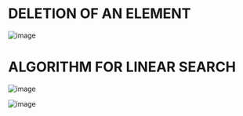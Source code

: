 # DELETION OF AN ELEMENT

![image](https://user-images.githubusercontent.com/83713146/133976281-27d46ec0-b61c-400a-94bd-248047890e74.png)

# ALGORITHM FOR LINEAR SEARCH

![image](https://user-images.githubusercontent.com/83713146/133978527-12efd40f-c7e6-4184-80fe-490603404083.png)

![image](https://user-images.githubusercontent.com/83713146/133980517-fba7a438-2ada-4c92-997e-8b44cfdc4330.png)

